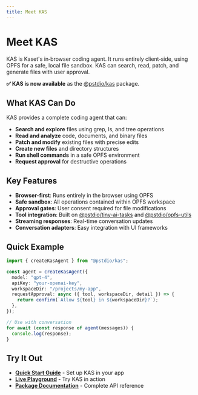 ```yaml
---
title: Meet KAS
---
```


# Meet KAS

KAS is Kaset's in‑browser coding agent. It runs entirely client‑side, using OPFS for a safe, local file sandbox. KAS can search, read, patch, and generate files with user approval.

**✅ KAS is now available** as the [@pstdio/kas](/packages/kas) package.

## What KAS Can Do

KAS provides a complete coding agent that can:

- **Search and explore** files using grep, ls, and tree operations
- **Read and analyze** code, documents, and binary files
- **Patch and modify** existing files with precise edits
- **Create new files** and directory structures
- **Run shell commands** in a safe OPFS environment
- **Request approval** for destructive operations

## Key Features

- **Browser-first**: Runs entirely in the browser using OPFS
- **Safe sandbox**: All operations contained within OPFS workspace
- **Approval gates**: User consent required for file modifications
- **Tool integration**: Built on [@pstdio/tiny-ai-tasks](/packages/tiny-ai-tasks) and [@pstdio/opfs-utils](/packages/opfs-utils)
- **Streaming responses**: Real-time conversation updates
- **Conversation adapters**: Easy integration with UI frameworks

## Quick Example

```typescript
import { createKasAgent } from "@pstdio/kas";

const agent = createKasAgent({
  model: "gpt-4",
  apiKey: "your-openai-key",
  workspaceDir: "/projects/my-app",
  requestApproval: async ({ tool, workspaceDir, detail }) => {
    return confirm(`Allow ${tool} in ${workspaceDir}?`);
  },
});

// Use with conversation
for await (const response of agent(messages)) {
  console.log(response);
}
```

## Try It Out

- **[Quick Start Guide](/getting-started/quick-start)** - Set up KAS in your app
- **[Live Playground](https://kaset.dev)** - Try KAS in action
- **[Package Documentation](/packages/kas)** - Complete API reference